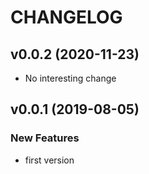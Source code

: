 # CHANGELOG



## v0.0.2 (2020-11-23)

- No interesting change


## v0.0.1 (2019-08-05)

### New Features
- first version






